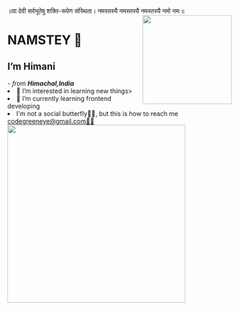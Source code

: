 
॥या देवी सर्वभूतेषु शक्ति-रूपेण संस्थिता। नमस्तस्यै नमस्तस्यै नमस्तस्यै नमो नमः॥
 <img align="right" width="200" height="200" src="https://i.pinimg.com/736x/e2/52/06/e25206b5975d7557522384121710008a.jpg">
 <h1>NAMSTEY 🙏</h1>
 <h2 align="centre"> I’m Himani </h2>
-<i> from <strong>Himachal,India</strong> </i>
 <li>👀 I’m interested in learning new things></li>
  <li>🌱 I’m currently learning  frontend developing</li>
   <li>I'm not a social butterfly🙆‍♀️,
  but this is how to reach me <a href="mailto:YourEmail@gmail.com">codegreeneye@gmail.com🙋‍♀️</li>
  <img align="left" width="400" height="400" src="https://encrypted-tbn0.gstatic.com/images?q=tbn:ANd9GcTSIU0KvVmK7DoOn-AIdmiJ22e8Kq-SYi6y8HJvvCjCUlkXyQ_0XyP3VyxqF6_dUUnn5wc&usqp=CAU/100/100">


